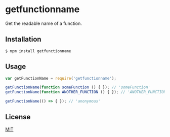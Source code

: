# getfunctionname

Get the readable name of a function.

## Installation

    $ npm install getfunctionname

## Usage

```javascript
var getFunctionName = require('getfunctionname');

getFunctionName(function someFunction () { }); // 'someFunction'
getFunctionName(function ANOTHER_FUNCTION () { }); // 'ANOTHER_FUNCTION'

getFunctionName(() => { }); // 'anonymous'
```

## License

[MIT](LICENSE)

